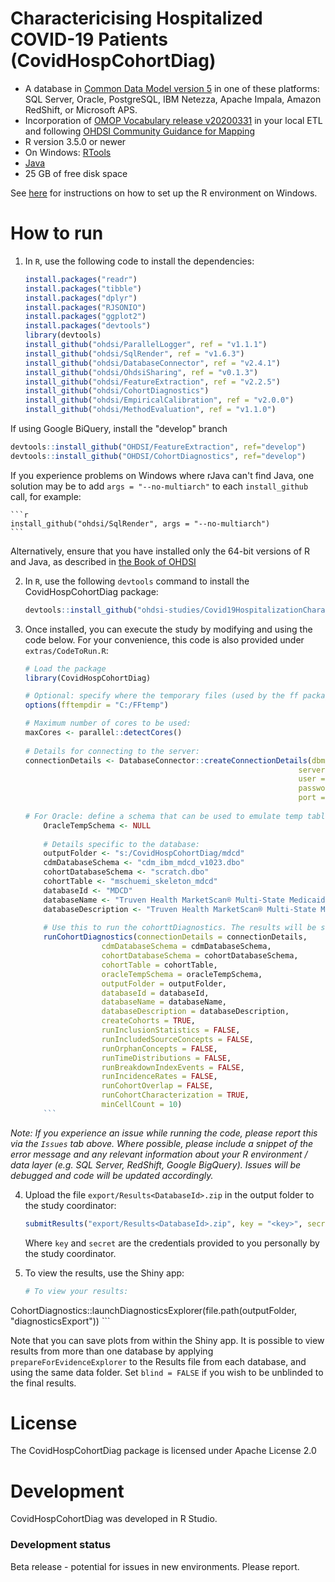 Charactericising Hospitalized COVID-19 Patients (CovidHospCohortDiag)
==============================


- A database in [Common Data Model version 5](https://github.com/OHDSI/CommonDataModel) in one of these platforms: SQL Server, Oracle, PostgreSQL, IBM Netezza, Apache Impala, Amazon RedShift, or Microsoft APS.
- Incorporation of [OMOP Vocabulary release v20200331](https://github.com/OHDSI/Vocabulary-v5.0/releases) in your local ETL and following [OHDSI Community Guidance for Mapping](https://github.com/OHDSI/Covid-19/wiki/Release)
- R version 3.5.0 or newer
- On Windows: [RTools](http://cran.r-project.org/bin/windows/Rtools/)
- [Java](http://java.com)
- 25 GB of free disk space

See [here](https://ohdsi.github.io/MethodsLibrary/rSetup.html) for instructions on how to set up the R environment on Windows.

How to run
==========

1. In `R`, use the following code to install the dependencies:

	```r
	install.packages("readr")
	install.packages("tibble")
	install.packages("dplyr")
	install.packages("RJSONIO")
	install.packages("ggplot2")
	install.packages("devtools")
	library(devtools)
	install_github("ohdsi/ParallelLogger", ref = "v1.1.1")
	install_github("ohdsi/SqlRender", ref = "v1.6.3")
	install_github("ohdsi/DatabaseConnector", ref = "v2.4.1")
	install_github("ohdsi/OhdsiSharing", ref = "v0.1.3")
	install_github("ohdsi/FeatureExtraction", ref = "v2.2.5")
	install_github("ohdsi/CohortDiagnostics")
	install_github("ohdsi/EmpiricalCalibration", ref = "v2.0.0")
	install_github("ohdsi/MethodEvaluation", ref = "v1.1.0")
 	```

 If using Google BiQuery, install the "develop" branch
 ```r
 devtools::install_github("OHDSI/FeatureExtraction", ref="develop")
 devtools::install_github("OHDSI/CohortDiagnostics", ref="develop")
```

If you experience problems on Windows where rJava can't find Java, one solution may be to add `args = "--no-multiarch"` to each `install_github` call, for example:

	```r
	install_github("ohdsi/SqlRender", args = "--no-multiarch")
	```

Alternatively, ensure that you have installed only the 64-bit versions of R and Java, as described in [the Book of OHDSI](https://ohdsi.github.io/TheBookOfOhdsi/OhdsiAnalyticsTools.html#installR)

2. In `R`, use the following `devtools` command to install the CovidHospCohortDiag package:

	```r
	devtools::install_github("ohdsi-studies/Covid19HospitalizationCharacterization/")
	```

3. Once installed, you can execute the study by modifying and using the code below. For your convenience, this code is also provided under `extras/CodeToRun.R`:

	```r
	# Load the package
	library(CovidHospCohortDiag)
	
	# Optional: specify where the temporary files (used by the ff package) will be created:
	options(fftempdir = "C:/FFtemp")
	
	# Maximum number of cores to be used:
	maxCores <- parallel::detectCores()
  
	# Details for connecting to the server:
	connectionDetails <- DatabaseConnector::createConnectionDetails(dbms = "pdw",
                                                                 server = Sys.getenv("PDW_SERVER"),
                                                                 user = NULL,
                                                                 password = NULL,
                                                                 port = Sys.getenv("PDW_PORT"))
								 
	# For Oracle: define a schema that can be used to emulate temp tables:
     	OracleTempSchema <- NULL
     
     	# Details specific to the database:
     	outputFolder <- "s:/CovidHospCohortDiag/mdcd"
     	cdmDatabaseSchema <- "cdm_ibm_mdcd_v1023.dbo"
     	cohortDatabaseSchema <- "scratch.dbo"
     	cohortTable <- "mschuemi_skeleton_mdcd"
     	databaseId <- "MDCD"
     	databaseName <- "Truven Health MarketScan® Multi-State Medicaid Database"
     	databaseDescription <- "Truven Health MarketScan® Multi-State Medicaid Database (MDCD) adjudicated US health insurance claims 	for Medicaid enrollees from multiple states and includes hospital discharge diagnoses, outpatient diagnoses and procedures, and outpatient pharmacy claims as well as ethnicity and Medicare eligibility. Members maintain their same identifier even if they leave the system for a brief period however the dataset lacks lab data. [For further information link to RWE site for Truven MDCD."
     
     	# Use this to run the cohorttDiagnostics. The results will be stored in the diagnosticsExport subfolder of the outputFolder. This can be shared between sites.
     	runCohortDiagnostics(connectionDetails = connectionDetails,
                     cdmDatabaseSchema = cdmDatabaseSchema,
                     cohortDatabaseSchema = cohortDatabaseSchema,
                     cohortTable = cohortTable,
                     oracleTempSchema = oracleTempSchema,
                     outputFolder = outputFolder,
                     databaseId = databaseId,
                     databaseName = databaseName,
                     databaseDescription = databaseDescription,
                     createCohorts = TRUE,
                     runInclusionStatistics = FALSE,
                     runIncludedSourceConcepts = FALSE,
                     runOrphanConcepts = FALSE,
                     runTimeDistributions = FALSE,
                     runBreakdownIndexEvents = FALSE,
                     runIncidenceRates = FALSE,
                     runCohortOverlap = FALSE,
                     runCohortCharacterization = TRUE,
                     minCellCount = 10)
     	```  

*Note: If you experience an issue while running the code, please report this via the ```Issues``` tab above. Where possible, please include a snippet of the error message and any relevant information about your R environment / data layer (e.g. SQL Server, RedShift, Google BigQuery). Issues will be debugged and code will be updated accordingly.*

4. Upload the file ```export/Results<DatabaseId>.zip``` in the output folder to the study coordinator:

	```r
	submitResults("export/Results<DatabaseId>.zip", key = "<key>", secret = "<secret>")
	```

	Where ```key``` and ```secret``` are the credentials provided to you personally by the study coordinator.

5. To view the results, use the Shiny app:

	```r
	# To view your results: 
CohortDiagnostics::launchDiagnosticsExplorer(file.path(outputFolder, "diagnosticsExport"))
	```

  Note that you can save plots from within the Shiny app. It is possible to view results from more than one database by applying `prepareForEvidenceExplorer` to the Results file from each database, and using the same data folder. Set `blind = FALSE` if you wish to be unblinded to the final results.

License
=======
The CovidHospCohortDiag package is licensed under Apache License 2.0

Development
===========
CovidHospCohortDiag was developed in R Studio.

### Development status
Beta release - potential for issues in new environments. Please report.
